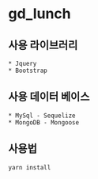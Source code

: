 # gd_lunch

## 사용 라이브러리
    * Jquery
    * Bootstrap

## 사용 데이터 베이스
    * MySql - Sequelize
    * MongoDB - Mongoose

## 사용법
```yarn install```
